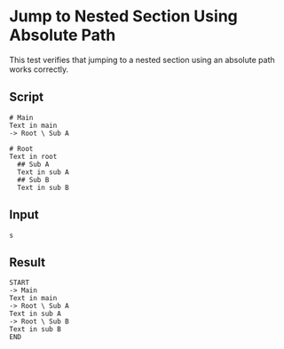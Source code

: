 # Jump to Nested Section Using Absolute Path

This test verifies that jumping to a nested section using an absolute path works correctly.

## Script
```cuentitos
# Main
Text in main
-> Root \ Sub A

# Root
Text in root
  ## Sub A
  Text in sub A
  ## Sub B
  Text in sub B
```

## Input
```input
s
```

## Result
```result
START
-> Main
Text in main
-> Root \ Sub A
Text in sub A
-> Root \ Sub B
Text in sub B
END
```
